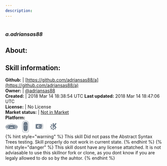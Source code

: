 ```yaml
---
description: 
---
```


#   
### _a.adriansas88_  
## About:  


## Skill information:  
**Github:** | [https://github.com/adriansas88/a](https://github.com/adriansas88/a)  
**Owner:** | [@adriansas88](https://github.com/adriansas88)  
**Created:** | 2018 Mar 14 18:38:54 UTC  **Last updated:** 2018 Mar 14 18:47:06 UTC  
**License:** | No License  
**Market status:** | [Not in Market](https://market.mycroft.ai/skill/)  
**Platform:**  
 ![Mark I](../.gitbook/assets/mark-1-icon.png)  ![Mark II](../.gitbook/assets/mark-2-icon.png)  ![Picroft](../.gitbook/assets/picroft-icon.png)  ![plasmoid](../.gitbook/assets/kde.png)   
{% hint style="warning" %}
This skill Did not pass the Abstract Syntax Trees testing. Skill properly do not work in current state.
{% endhint %}
{% hint style="danger" %}
This skill dosnt have any license attatched. It is not adviasable to use this skillnor fork or clone, as you dont know if you are legaly allowed to do so by the auhtor.
{% endhint %}
